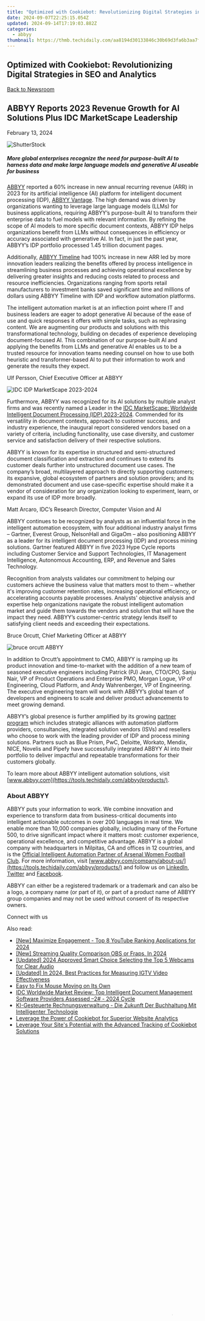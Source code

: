 ```yaml
---
title: "Optimized with Cookiebot: Revolutionizing Digital Strategies in SEO and Analytics"
date: 2024-09-07T22:25:15.054Z
updated: 2024-09-14T17:19:03.882Z
categories:
  - abbyy
thumbnail: https://thmb.techidaily.com/aa8194d30133846c30b69d3fa6b3aa7f371a453476495ae4ef096fc69d325fda.jpg
---
```


## Optimized with Cookiebot: Revolutionizing Digital Strategies in SEO and Analytics

[Back to Newsroom](https://tools.techidaily.com/abbyy/products/)

## ABBYY Reports 2023 Revenue Growth for AI Solutions Plus IDC MarketScape Leadership

February 13, 2024

![ShutterStock](https://content.abbyy.com/-/media/project/abbyy/abbyy/branchtemplates/shutterstock_1272462163_1296-x-729.jpg?h=729&iar=0&w=1296)

##### More global enterprises recognize the need for purpose-built AI to harness data and make large language models and generative AI useable for business

[ABBYY](https://tools.techidaily.com/abbyy/products/) reported a 60% increase in new annual recurring revenue (ARR) in 2023 for its artificial intelligence (AI) platform for intelligent document processing (IDP), [ABBYY Vantage](https://tools.techidaily.com/abbyy/products/). The high demand was driven by organizations wanting to leverage large language models (LLMs) for business applications, requiring ABBYY’s purpose-built AI to transform their enterprise data to fuel models with relevant information. By refining the scope of AI models to more specific document contexts, ABBYY IDP helps organizations benefit from LLMs without consequences in efficiency or accuracy associated with generative AI. In fact, in just the past year, ABBYY’s IDP portfolio processed 1.45 trillion document pages.

Additionally, [ABBYY Timeline](https://tools.techidaily.com/abbyy/products/) had 100% increase in new ARR led by more innovation leaders realizing the benefits offered by process intelligence in streamlining business processes and achieving operational excellence by delivering greater insights and reducing costs related to process and resource inefficiencies. Organizations ranging from sports retail manufacturers to investment banks saved significant time and millions of dollars using ABBYY Timeline with IDP and workflow automation platforms. 

  
The intelligent automation market is at an inflection point where IT and business leaders are eager to adopt generative AI because of the ease of use and quick responses it offers with simple tasks, such as rephrasing content. We are augmenting our products and solutions with this transformational technology, building on decades of experience developing document-focused AI. This combination of our purpose-built AI and applying the benefits from LLMs and generative AI enables us to be a trusted resource for innovation teams needing counsel on how to use both heuristic and transformer-based AI to put their information to work and generate the results they expect.

Ulf Persson, Chief Executive Officer at ABBYY

![IDC IDP MarketScape 2023-2024](https://content.abbyy.com/-/media/project/abbyy/abbyy/company/newsroom/content-images/idc-idp-marketscape-2023-2024.png)

Furthermore, ABBYY was recognized for its AI solutions by multiple analyst firms and was recently named a Leader in the [IDC MarketScape: Worldwide Intelligent Document Processing (IDP) 2023-2024](https://tools.techidaily.com/abbyy/products/). Commended for its versatility in document contexts, approach to customer success, and industry experience, the inaugural report considered vendors based on a variety of criteria, including functionality, use case diversity, and customer service and satisfaction delivery of their respective solutions. 

ABBYY is known for its expertise in structured and semi-structured document classification and extraction and continues to extend its customer deals further into unstructured document use cases. The company’s broad, multilayered approach to directly supporting customers; its expansive, global ecosystem of partners and solution providers; and its demonstrated document and use case–specific expertise should make it a vendor of consideration for any organization looking to experiment, learn, or expand its use of IDP more broadly.

Matt Arcaro, IDC’s Research Director, Computer Vision and AI

ABBYY continues to be recognized by analysts as an influential force in the intelligent automation ecosystem, with four additional industry analyst firms – Gartner, Everest Group, NelsonHall and GigaOm – also positioning ABBYY as a leader for its intelligent document processing (IDP) and process mining solutions. Gartner featured ABBYY in five 2023 Hype Cycle reports including Customer Service and Support Technologies, IT Management Intelligence, Autonomous Accounting, ERP, and Revenue and Sales Technology.

Recognition from analysts validates our commitment to helping our customers achieve the business value that matters most to them – whether it's improving customer retention rates, increasing operational efficiency, or accelerating accounts payable processes. Analysts' objective analysis and expertise help organizations navigate the robust intelligent automation market and guide them towards the vendors and solution that will have the impact they need. ABBYY’s customer-centric strategy lends itself to satisfying client needs and exceeding their expectations.

Bruce Orcutt, Chief Marketing Officer at ABBYY

![bruce orcutt ABBYY](https://content.abbyy.com/-/media/project/abbyy/abbyy/company/newsroom/content-images/bruce-orcutt-rgb.jpg?h=540&w=800)

In addition to Orcutt’s appointment to CMO, ABBYY is ramping up its product innovation and time-to-market with the addition of a new team of seasoned executive engineers including Patrick (PJ) Jean, CTO/CPO, Sanju Nair, VP of Product Operations and Enterprise PMO, Morgan Logue, VP of Engineering, Cloud Platform, and Andy Wahrenberger, VP of Engineering. The executive engineering team will work with ABBYY’s global team of developers and engineers to scale and deliver product advancements to meet growing demand. 

ABBYY’s global presence is further amplified by its growing [partner program](https://tools.techidaily.com/abbyy/products/) which includes strategic alliances with automation platform providers, consultancies, integrated solution vendors (ISVs) and resellers who choose to work with the leading provider of IDP and process mining solutions. Partners such as Blue Prism, PwC, Deloitte, Workato, Mendix, NICE, Novelis and Pipefy have successfully integrated ABBYY AI into their portfolio to deliver impactful and repeatable transformations for their customers globally. 

To learn more about ABBYY intelligent automation solutions, visit [www.abbyy.com](https://tools.techidaily.com/abbyy/products/). 

### About ABBYY

ABBYY puts your information to work. We combine innovation and experience to transform data from business-critical documents into intelligent actionable outcomes in over 200 languages in real time. We enable more than 10,000 companies globally, including many of the Fortune 500, to drive significant impact where it matters most: customer experience, operational excellence, and competitive advantage. ABBYY is a global company with headquarters in Milpitas, CA and offices in 12 countries, and is the [Official Intelligent Automation Partner of Arsenal Women Football Club](https://tools.techidaily.com/abbyy/products/). For more information, visit [www.abbyy.com/company/about-us/](https://tools.techidaily.com/abbyy/products/) and follow us on [LinkedIn](https://www.linkedin.com/company/abbyy), [Twitter](https://twitter.com/ABBYY%5FSoftware) and [Facebook](https://www.facebook.com/ABBYYsoft).

ABBYY can either be a registered trademark or a trademark and can also be a logo, a company name (or part of it), or part of a product name of ABBYY group companies and may not be used without consent of its respective owners.

Connect with us

<ins class="adsbygoogle"
     style="display:block"
     data-ad-format="autorelaxed"
     data-ad-client="ca-pub-7571918770474297"
     data-ad-slot="1223367746"></ins>

<ins class="adsbygoogle"
     style="display:block"
     data-ad-client="ca-pub-7571918770474297"
     data-ad-slot="8358498916"
     data-ad-format="auto"
     data-full-width-responsive="true"></ins>

<span class="atpl-alsoreadstyle">Also read:</span>
<div><ul>
<li><a href="https://youtube-docs.techidaily.com/aximize-engagement-top-8-youtube-ranking-applications-for-2024/"><u>[New] Maximize Engagement - Top 8 YouTube Ranking Applications for 2024</u></a></li>
<li><a href="https://screen-recording.techidaily.com/new-streaming-quality-comparison-obs-or-fraps-in-2024/"><u>[New] Streaming Quality Comparison OBS or Fraps, In 2024</u></a></li>
<li><a href="https://screen-sharing-recording.techidaily.com/updated-2024-approved-smart-choice-selecting-the-top-5-webcams-for-clear-audio/"><u>[Updated] 2024 Approved Smart Choice Selecting the Top 5 Webcams for Clear Audio</u></a></li>
<li><a href="https://instagram-video-files.techidaily.com/updated-in-2024-best-practices-for-measuring-igtv-video-effectiveness/"><u>[Updated] In 2024, Best Practices for Measuring IGTV Video Effectiveness</u></a></li>
<li><a href="https://win-howtos.techidaily.com/easy-to-fix-mouse-moving-on-its-own/"><u>Easy to Fix Mouse Moving on Its Own</u></a></li>
<li><a href="https://discover-advanced.techidaily.com/idc-worldwide-market-review-top-intelligent-document-management-software-providers-assessed-2-2024-cycle/"><u>IDC Worldwide Market Review: Top Intelligent Document Management Software Providers Assessed –2# - 2024 Cycle</u></a></li>
<li><a href="https://discover-advanced.techidaily.com/ki-gesteuerte-rechnungsverwaltung-die-zukunft-der-buchhaltung-mit-intelligenter-technologie/"><u>KI-Gesteuerte Rechnungsverwaltung - Die Zukunft Der Buchhaltung Mit Intelligenter Technologie</u></a></li>
<li><a href="https://discover-advanced.techidaily.com/leverage-the-power-of-cookiebot-for-superior-website-analytics/"><u>Leverage the Power of Cookiebot for Superior Website Analytics</u></a></li>
<li><a href="https://discover-advanced.techidaily.com/leverage-your-sites-potential-with-the-advanced-tracking-of-cookiebot-solutions/"><u>Leverage Your Site's Potential with the Advanced Tracking of Cookiebot Solutions</u></a></li>
</ul></div>

<!-- affiliate ads begin -->
<span id="1424533">
					<video width="864" height="1536" style="cursor:pointer"
           poster="//a.impactradius-go.com/display-clicktoplayimage/1424533.png"
           onclick="if(!this.playClicked){this.play();this.setAttribute('controls',true);this.playClicked=true;}">
	   <source src="//a.impactradius-go.com/display-ad/16446-1424533">
	   <img src="//a.impactradius-go.com/display-clicktoplayimage/1424533.png" style="border: none; height: 100%; width: 100%; object-fit: contain">
	</video>
	<div style="width:540px;text-align:center"><a href="javascript:window.open(decodeURIComponent('https%3A%2F%2Flaganoo.pxf.io%2Fc%2F5597632%2F1424533%2F16446'), '_blank');void(0);">Click here</a></div>
</span>
<img height="0" width="0" src="https://imp.pxf.io/i/5597632/1424533/16446" style="position:absolute;visibility:hidden;" border="0" />
<!-- affiliate ads end -->

